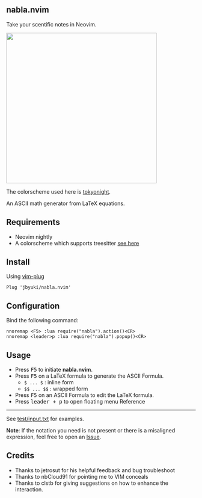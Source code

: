 nabla.nvim
-----------

Take your scentific notes in Neovim.

<img src="https://i.postimg.cc/CL9MPM7g/Capture.png" width="400">

The colorscheme used here is [tokyonight](https://github.com/folke/tokyonight.nvim).

An ASCII math generator from LaTeX equations.

Requirements
------------

* Neovim nightly
* A colorscheme which supports treesitter [see here](https://github.com/rockerBOO/awesome-neovim#treesitter-supported-colorschemes)

Install
-------

Using [vim-plug](https://github.com/junegunn/vim-plug)

```vim
Plug 'jbyuki/nabla.nvim'
```

Configuration
-------------

Bind the following command:

```vim
nnoremap <F5> :lua require("nabla").action()<CR>
nnoremap <leader>p :lua require("nabla").popup()<CR>
```

Usage
-----

* Press <kbd>F5</kbd> to initiate **nabla.nvim**.
* Press <kbd>F5</kbd> on a LaTeX formula to generate the ASCII Formula.
  * `$ ... $` : inline form
  * `$$ ... $$` : wrapped form
* Press <kbd>F5</kbd> on an ASCII Formula to edit the LaTeX formula.
* Press <kbd>leader + p</kbd> to open floating menu
Reference
---------

See [test/input.txt](https://github.com/jbyuki/nabla.nvim/blob/master/test/input.txt) for examples.

**Note**: If the notation you need is not present or there is a misaligned expression, feel free to open an [Issue](https://github.com/jbyuki/nabla.nvim/issues).

Credits
-------

* Thanks to jetrosut for his helpful feedback and bug troubleshoot
* Thanks to nbCloud91 for pointing me to VIM conceals
* Thanks to clstb for giving suggestions on how to enhance the interaction.
